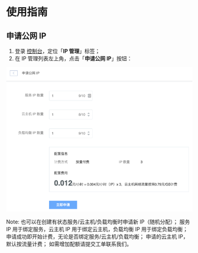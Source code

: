 # 使用指南

## 申请公网 IP

1. 登录 [控制台](https://c.163.com/dashboard#/m/net/)，定位「**IP 管理**」标签；
2. 在 IP 管理列表左上角，点击「**申请公网 IP**」按钮：

![](../image/IP管理使用指南-申请公网IP.png)


<span>Note:</span>
也可以在创建有状态服务/云主机/负载均衡时申请新 IP（随机分配）；
服务 IP 用于绑定服务，云主机 IP 用于绑定云主机，负载均衡 IP 用于绑定负载均衡；
申请成功即开始计费，无论是否绑定服务/云主机/负载均衡；
申请的云主机 IP，默认按流量计费；
如需增加配额请提交工单联系我们。
